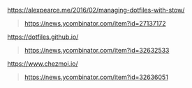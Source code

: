 https://alexpearce.me/2016/02/managing-dotfiles-with-stow/
> https://news.ycombinator.com/item?id=27137172

https://dotfiles.github.io/
> https://news.ycombinator.com/item?id=32632533

https://www.chezmoi.io/
> https://news.ycombinator.com/item?id=32636051